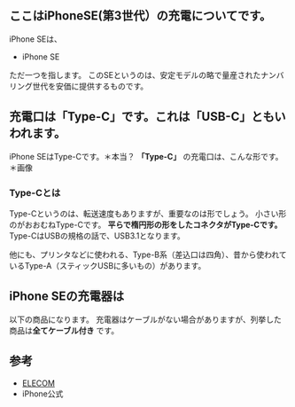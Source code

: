 ## ここはiPhoneSE(第3世代）の充電についてです。
iPhone SEは、

- iPhone SE
 
ただ一つを指します。
このSEというのは、安定モデルの略で量産されたナンバリング世代を安価に提供するものです。

## 充電口は「Type-C」です。これは「USB-C」ともいわれます。
iPhone SEはType-Cです。＊本当？
**「Type-C」** の充電口は、こんな形です。＊画像

### Type-Cとは
Type-Cというのは、転送速度もありますが、重要なのは形でしょう。
小さい形のがおおむねType-Cです。
**平らで楕円形の形をしたコネクタがType-Cです。** 
Type-CはUSBの規格の話で、USB3.1となります。

他にも、プリンタなどに使われる、Type-B系（差込口は四角）、昔から使われているType-A（スティックUSBに多いもの）があります。

## iPhone SEの充電器は
以下の商品になります。
充電器はケーブルがない場合がありますが、列挙した商品は**全てケーブル付き** です。


## 参考
- [ELECOM](https://www.elecom.co.jp/pickup/usb_type-c/)
- iPhone公式
